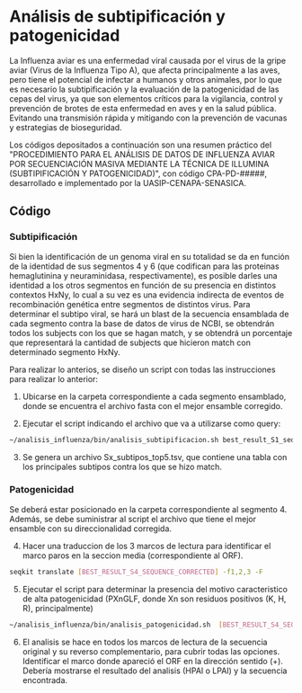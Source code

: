 # Análisis de subtipificación y patogenicidad

La Influenza aviar es una enfermedad viral causada por el virus de la gripe aviar (Virus de la Influenza Tipo A), que afecta principalmente a las aves, pero tiene el potencial de infectar a humanos y otros animales, por lo que es necesario la subtipificación y la evaluación de la patogenicidad de las cepas del virus, ya que son elementos críticos para la vigilancia, control y prevención de brotes de esta enfermedad en aves y en la salud pública. Evitando una transmisión rápida y mitigando con la prevención de vacunas y estrategias de bioseguridad. 

Los códigos depositados a continuación son una resumen práctico del "PROCEDIMIENTO PARA EL ANÁLISIS DE DATOS DE INFLUENZA AVIAR POR SECUENCIACIÓN MASIVA MEDIANTE LA TÉCNICA DE ILLUMINA (SUBTIPIFICACIÓN Y PATOGENICIDAD)", con código CPA-PD-#####, desarrollado e implementado por la UASIP-CENAPA-SENASICA.

## Código

### Subtipificación

Si bien la identificación de un genoma viral en su totalidad se da en función de la identidad de sus segmentos 4 y 6 (que codifican para las proteinas hemaglutinina y neuraminidasa, respectivamente), es posible darles una identidad a los otros segmentos en función de su presencia en distintos contextos HxNy, lo cual a su vez es una evidencia indirecta de eventos de recombinación genética entre segmentos de distintos virus. Para determinar el subtipo viral, se hará un blast de la secuencia ensamblada de cada segmento contra la base de datos de virus de NCBI, se obtendrán todos los subjects con los que se hagan match, y se obtendrá un porcentaje que representará la cantidad de subjects que hicieron match con determinado segmento HxNy.

Para realizar lo anterios, se diseño un script con todas las instrucciones para realizar lo anterior:

1. Ubicarse en la carpeta correspondiente a cada segmento ensamblado, donde se encuentra el archivo fasta con el mejor ensamble corregido.

2. Ejecutar el script indicando el archivo que va a utilizarse como query:
```bash
~/analisis_influenza/bin/analisis_subtipificacion.sh best_result_S1_sequence_corrected.fna
```

3. Se genera un archivo Sx_subtipos_top5.tsv, que contiene una tabla con los principales subtipos contra los que se hizo match. 

### Patogenicidad

Se deberá estar posicionado en la carpeta correspondiente al segmento 4. Además, se debe suministrar al script el archivo que tiene el mejor ensamble con su direccionalidad corregida.

4. Hacer una traduccion de los 3 marcos de lectura para identificar el marco paros en la seccion media (correspondiente al ORF).
```bash
seqkit translate [BEST_RESULT_S4_SEQUENCE_CORRECTED] -f1,2,3 -F 
```

5. Ejecutar el script para determinar la presencia del motivo caracteristico de alta patogenicidad (PXnGLF, donde Xn son residuos positivos (K, H, R), principalmente)
```bash
~/analisis_influenza/bin/analisis_patogenicidad.sh  [BEST_RESULT_S4_SEQUENCE_CORRECTED]
```

6. El analisis se hace en todos los marcos de lectura de la secuencia original y su reverso complementario, para cubrir todas las opciones. Identificar el marco donde apareció el ORF en la dirección sentido (+). Debería mostrarse el resultado del analisis (HPAI o LPAI) y la secuencia encontrada.